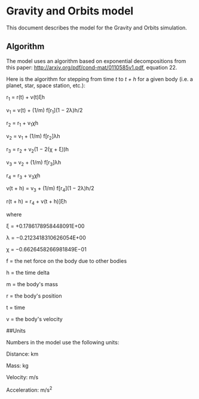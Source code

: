 # Gravity and Orbits model

This document describes the model for the Gravity and Orbits simulation.

## Algorithm

The model uses an algorithm based on exponential decompositions from this
paper: http://arxiv.org/pdf/cond-mat/0110585v1.pdf, equation 22.

Here is the algorithm for stepping from time *t* to *t + h* for a given body (i.e. a planet, star, space station, etc.):

r<sub>1</sub> = r(t) + v(t)ξh

v<sub>1</sub> = v(t) + (1/m) f[r<sub>1</sub>](1 − 2λ)h/2

r<sub>2</sub> = r<sub>1</sub> + v<sub>1</sub>χh

v<sub>2</sub> = v<sub>1</sub> + (1/m) f[r<sub>2</sub>]λh

r<sub>3</sub> = r<sub>2</sub> + v<sub>2</sub>(1 − 2(χ + ξ))h

v<sub>3</sub> = v<sub>2</sub> + (1/m) f[r<sub>3</sub>]λh

r<sub>4</sub> = r<sub>3</sub> + v<sub>3</sub>χh

v(t + h) = v<sub>3</sub> + (1/m) f[r<sub>4</sub>](1 − 2λ)h/2

r(t + h) = r<sub>4</sub> + v(t + h)]ξh

where

ξ = +0.1786178958448091E+00

λ = −0.2123418310626054E+00

χ = −0.6626458266981849E−01

f = the net force on the body due to other bodies

h = the time delta

m = the body's mass

r = the body's position

t = time

v = the body's velocity

##Units

Numbers in the model use the following units:

Distance: km

Mass: kg

Velocity: m/s

Acceleration: m/s<sup>2</sup>
